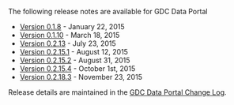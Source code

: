 The following release notes are available for GDC Data Portal

* [Version 0.1.8](0.1.8.md) - January 22, 2015
* [Version 0.1.10](0.1.10.md) - March 18, 2015
* [Version 0.2.13](0.2.13.md) - July 23, 2015
* [Version 0.2.15.1](0.2.15.1.md) - August 12, 2015
* [Version 0.2.15.2](0.2.15.2.md) - August 31, 2015
* [Version 0.2.15.4](0.2.15.4.md) - October 1st, 2015
* [Version 0.2.18.3](0.2.18.3.md) - November 23, 2015

Release details are maintained in the [GDC Data Portal Change Log](https://github.com/NCI-GDC/portal-ui/blob/master/CHANGELOG.md).
